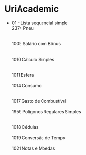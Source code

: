 # UriAcademic
* 01 - Lista sequencial simple 
  <br>2374	Pneu</br>	
  <br>1009  Salário com Bônus</br>	
  <br>1010  Cálculo Simples</br>	
  <br>1011  Esfera</br>
  <br>1014  Consumo</br>	
  <br>1017	Gasto de Combustível</br>
  <br>1959	Polígonos Regulares Simples</br>	
  <br>1018	Cédulas</br>
  <br>1019	Conversão de Tempo</br>
  <br>1021	Notas e Moedas</br>

